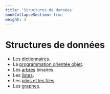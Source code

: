 ```yaml
---
title: 'Structures de données'
bookCollapseSection: true
weight: 4
---
```


# Structures de données

* Les [dictionnaires](dictionnaire).
* La [programmation orientée objet](poo).
* Les [arbres](arbres) binaires.
* Les [listes](listes).
* Les [piles et les files](pile_file).
* Les [graphes](graphes).
